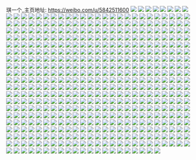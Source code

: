 琪一个_主页地址: https://weibo.com/u/5842511600 
![](https://wx4.sinaimg.cn/mw2000/006noAa4ly1h9js0pdpdwj31rl2cgb29.jpg) 
![](https://wx4.sinaimg.cn/mw2000/006noAa4ly1h9js0q6uinj31qp29z4qp.jpg) 
![](https://wx4.sinaimg.cn/mw2000/006noAa4ly1h9js0oqkbcj31qm2bfe81.jpg) 
![](https://wx4.sinaimg.cn/mw2000/006noAa4ly1h9hfddlzlnj31rj2djb2a.jpg) 
![](https://wx4.sinaimg.cn/mw2000/006noAa4ly1h9hfdc2e9nj32le2zc7wi.jpg) 
![](https://wx4.sinaimg.cn/mw2000/006noAa4ly1h9hfdflseuj320q2v3x6r.jpg) 
![](https://wx4.sinaimg.cn/mw2000/006noAa4ly1h9hfdazpg8j310c0srwq9.jpg) 
![](https://wx4.sinaimg.cn/mw2000/006noAa4ly1h9hfdhd2lvj323u2utx6q.jpg) 
![](https://wx4.sinaimg.cn/mw2000/006noAa4ly1h9hohytu3jj32bx2w2npd.jpg) 
![](https://wx4.sinaimg.cn/mw2000/006noAa4ly1h99ibanuccj30wi1jzqd6.jpg) 
![](https://wx4.sinaimg.cn/mw2000/006noAa4ly1h92di667l8j30wi1yctqk.jpg) 
![](https://wx4.sinaimg.cn/mw2000/006noAa4ly1h8wc964ny9j32c02nab2d.jpg) 
![](https://wx4.sinaimg.cn/mw2000/006noAa4ly1h8wc9abwr9j32bv2t11l2.jpg) 
![](https://wx4.sinaimg.cn/mw2000/006noAa4ly1h8wca2n234j30wh0n00u9.jpg) 
![](https://wx4.sinaimg.cn/mw2000/006noAa4ly1h8wc9kznclj31rw24ukjl.jpg) 
![](https://wx4.sinaimg.cn/mw2000/006noAa4ly1h8wc938cuaj32c03401l0.jpg) 
![](https://wx4.sinaimg.cn/mw2000/006noAa4ly1h8wc9b4gv2j30u01sxdrt.jpg) 
![](https://wx4.sinaimg.cn/mw2000/006noAa4ly1h8t9cy6sblj31rp2dsnpe.jpg) 
![](https://wx4.sinaimg.cn/mw2000/006noAa4ly1h8t9cwz2awj32c0340u0x.jpg) 
![](https://wx4.sinaimg.cn/mw2000/006noAa4ly1h8t9cvto1wj31qp2d8x6p.jpg) 
![](https://wx4.sinaimg.cn/mw2000/006noAa4ly1h8t9czuxehj31sc2dskjm.jpg) 
![](https://wx4.sinaimg.cn/mw2000/006noAa4ly1h8t9h7mnnuj31cc36cnpe.jpg) 
![](https://wx4.sinaimg.cn/mw2000/006noAa4ly1h8a8wadwj5j32nt1zvb2c.jpg) 
![](https://wx4.sinaimg.cn/mw2000/006noAa4ly1h8a8wcfrr4j32c02v5kjm.jpg) 
![](https://wx4.sinaimg.cn/mw2000/006noAa4ly1h88ac2zz15j31ei1eikex.jpg) 
![](https://wx4.sinaimg.cn/mw2000/006noAa4ly1h8bsif6ne4j31yy2ndqv6.jpg) 
![](https://wx4.sinaimg.cn/mw2000/006noAa4ly1h8bgde1jpyj32c02c0e82.jpg) 
![](https://wx4.sinaimg.cn/mw2000/006noAa4ly1h8e27fdpa6j32c03407wk.jpg) 
![](https://wx4.sinaimg.cn/mw2000/006noAa4ly1h8e27insfnj32c02c0u0x.jpg) 
![](https://wx4.sinaimg.cn/mw2000/006noAa4ly1h7y006ll1gj30wi1t07wh.jpg) 
![](https://wx4.sinaimg.cn/mw2000/006noAa4ly1h7xzu88l4wj30wi1iz0x7.jpg) 
![](https://wx4.sinaimg.cn/mw2000/006noAa4ly1h7xzu7ltg0j30wi1iz78d.jpg) 
![](https://wx4.sinaimg.cn/mw2000/006noAa4ly1h7bnh2zo8qj31y52nrwts.jpg) 
![](https://wx4.sinaimg.cn/mw2000/006noAa4ly1h7bx88g9icj317q1mcafr.jpg) 
![](https://wx4.sinaimg.cn/mw2000/006noAa4ly1h7bj583m2sj32c02c07wk.jpg) 
![](https://wx4.sinaimg.cn/mw2000/006noAa4ly1h6y7kokorfj30wi16nqau.jpg) 
![](https://wx4.sinaimg.cn/mw2000/006noAa4ly1h6y7kxg91wj32be2c0kjl.jpg) 
![](https://wx4.sinaimg.cn/mw2000/006noAa4ly1h6xx8z4gcyj32c0340tph.jpg) 
![](https://wx4.sinaimg.cn/mw2000/006noAa4ly1h6xx8uw4ytj30u018zjsq.jpg) 
![](https://wx4.sinaimg.cn/mw2000/006noAa4ly1h6xx8tsi89j318z0u04g1.jpg) 
![](https://wx4.sinaimg.cn/mw2000/006noAa4ly1h6xx92gl0oj30u018ztq5.jpg) 
![](https://wx4.sinaimg.cn/mw2000/006noAa4ly1h6xx9d7yc4j30u018zwu5.jpg) 
![](https://wx4.sinaimg.cn/mw2000/006noAa4ly1h6psbbm4vsj32c0340npe.jpg) 
![](https://wx4.sinaimg.cn/mw2000/006noAa4ly1h6psd88055j32801o0u0x.jpg) 
![](https://wx4.sinaimg.cn/mw2000/006noAa4ly1h6psdf9vznj32801o04qq.jpg) 
![](https://wx4.sinaimg.cn/mw2000/006noAa4ly1h6d53ceferj30tu13u0up.jpg) 
![](https://wx4.sinaimg.cn/mw2000/006noAa4ly1h6d53d08v3j30tu0tuq4x.jpg) 
![](https://wx4.sinaimg.cn/mw2000/006noAa4ly1h6d53dom72j30tu0tun3b.jpg) 
![](https://wx4.sinaimg.cn/mw2000/006noAa4ly1h6d5h6bqocj30tu13u0wy.jpg) 
![](https://wx4.sinaimg.cn/mw2000/006noAa4ly1h6d53f38pcj30tu0tudhf.jpg) 
![](https://wx4.sinaimg.cn/mw2000/006noAa4ly1h6d5hzpw9nj30tu0tugor.jpg) 
![](https://wx4.sinaimg.cn/mw2000/006noAa4ly1h6d55pwq0hj30u01ky42j.jpg) 
![](https://wx4.sinaimg.cn/mw2000/006noAa4ly1h6d56gddzrj30tu0tuagf.jpg) 
![](https://wx4.sinaimg.cn/mw2000/006noAa4ly1h6d53htw0mj30tu0tumzg.jpg) 
![](https://wx4.sinaimg.cn/mw2000/006noAa4ly1h6d70wq116j30u01er75x.jpg) 
![](https://wx4.sinaimg.cn/mw2000/006noAa4ly1h5vzpfml1fj30u014014f.jpg) 
![](https://wx4.sinaimg.cn/mw2000/006noAa4ly1h5oqjsepaaj30u0140wnx.jpg) 
![](https://wx4.sinaimg.cn/mw2000/006noAa4ly1h5oqjqnkvqj30u0140gst.jpg) 
![](https://wx4.sinaimg.cn/mw2000/006noAa4ly1h5oqjqy9egj30u014hn5a.jpg) 
![](https://wx4.sinaimg.cn/mw2000/006noAa4ly1h5oqjr9ltmj30u0140dqt.jpg) 
![](https://wx4.sinaimg.cn/mw2000/006noAa4ly1h5oqjqg2fmj30u0140tgk.jpg) 
![](https://wx4.sinaimg.cn/mw2000/006noAa4ly1h5oqkch1dnj30u00u0wn0.jpg) 
![](https://wx4.sinaimg.cn/mw2000/006noAa4ly1h5l7kquzk7j30u019djul.jpg) 
![](https://wx4.sinaimg.cn/mw2000/006noAa4ly1h5l7kqbdngj30u01o4wjf.jpg) 
![](https://wx4.sinaimg.cn/mw2000/006noAa4ly1h5l7ksduy2j30xq0u047x.jpg) 
![](https://wx4.sinaimg.cn/mw2000/006noAa4ly1h4v5gzk4dsj31yt3xmqv7.jpg) 
![](https://wx4.sinaimg.cn/mw2000/006noAa4ly1h4s821xlmij30u00u0grd.jpg) 
![](https://wx4.sinaimg.cn/mw2000/006noAa4ly1h4s823bbdqj30u00u0gs7.jpg) 
![](https://wx4.sinaimg.cn/mw2000/006noAa4ly1h4s8716tshj30u0140n4j.jpg) 
![](https://wx4.sinaimg.cn/mw2000/006noAa4ly1h4s88f71xhj30u02hu467.jpg) 
![](https://wx4.sinaimg.cn/mw2000/006noAa4ly1h4s2kfza1aj30u0140qaw.jpg) 
![](https://wx4.sinaimg.cn/mw2000/006noAa4ly1h4s2rhnkvyj30u00u043y.jpg) 
![](https://wx4.sinaimg.cn/mw2000/006noAa4ly1h4jaoswqcqj32c02c0hdu.jpg) 
![](https://wx4.sinaimg.cn/mw2000/006noAa4ly1h4ixruyclnj31o02801ky.jpg) 
![](https://wx4.sinaimg.cn/mw2000/006noAa4ly1h4ixryju6sj31tm2fi1kz.jpg) 
![](https://wx4.sinaimg.cn/mw2000/006noAa4ly1h4iy6ldl67j30k00zk479.jpg) 
![](https://wx4.sinaimg.cn/mw2000/006noAa4ly1h428pgffukj31sy0u0dse.jpg) 
![](https://wx4.sinaimg.cn/mw2000/006noAa4ly1h428pi53vbj30u01syn2e.jpg) 
![](https://wx4.sinaimg.cn/mw2000/006noAa4ly1h3qdwkndoyj30u01sy490.jpg) 
![](https://wx4.sinaimg.cn/mw2000/006noAa4ly1h3knowz9lrj31nm1o0hdt.jpg) 
![](https://wx4.sinaimg.cn/mw2000/006noAa4ly1h3knozpv86j31o024xx6p.jpg) 
![](https://wx4.sinaimg.cn/mw2000/006noAa4ly1h3g4x3mci8j31sc2cmnpd.jpg) 
![](https://wx4.sinaimg.cn/mw2000/006noAa4ly1h3g4x6a17hj31l3202b29.jpg) 
![](https://wx4.sinaimg.cn/mw2000/006noAa4ly1h3g4x0907gj31o0280npd.jpg) 
![](https://wx4.sinaimg.cn/mw2000/006noAa4ly1h3g4x1g5hdj31sc2dsqv5.jpg) 
![](https://wx4.sinaimg.cn/mw2000/006noAa4ly1h32aj6qdusj31sc2ds4qq.jpg) 
![](https://wx4.sinaimg.cn/mw2000/006noAa4ly1h32ajcscwsj31400u0gom.jpg) 
![](https://wx4.sinaimg.cn/mw2000/006noAa4ly1h32ajhcu1lj31v645a7wj.jpg) 
![](https://wx4.sinaimg.cn/mw2000/006noAa4ly1h32ajfv8dej31rn2dskjm.jpg) 
![](https://wx4.sinaimg.cn/mw2000/006noAa4ly1h32akl89jcj30wi1munfz.jpg) 
![](https://wx4.sinaimg.cn/mw2000/006noAa4ly1h2v0tn66p0j30tu0tuaid.jpg) 
![](https://wx4.sinaimg.cn/mw2000/006noAa4ly1h2v18rtb2hj30tu0tuahz.jpg) 
![](https://wx4.sinaimg.cn/mw2000/006noAa4ly1h2v18s1yh5j30u00u0teo.jpg) 
![](https://wx4.sinaimg.cn/mw2000/006noAa4ly1h2v18sgoupj30u60u0jxt.jpg) 
![](https://wx4.sinaimg.cn/mw2000/006noAa4ly1h2v18ssjwwj30tu0tujyb.jpg) 
![](https://wx4.sinaimg.cn/mw2000/006noAa4ly1h2v18t20wlj30u01ipn74.jpg) 
![](https://wx4.sinaimg.cn/mw2000/006noAa4ly1h2v18rk0vvj30u00u047b.jpg) 
![](https://wx4.sinaimg.cn/mw2000/006noAa4ly1h2v18tu2kmj30tu0tuthh.jpg) 
![](https://wx4.sinaimg.cn/mw2000/006noAa4ly1h2rh58hx7wj329n3dzb2b.jpg) 
![](https://wx4.sinaimg.cn/mw2000/006noAa4ly1h2imm0bbeuj30u0137n5o.jpg) 
![](https://wx4.sinaimg.cn/mw2000/006noAa4ly1h2g6u4etcdj30u010s45t.jpg) 
![](https://wx4.sinaimg.cn/mw2000/006noAa4ly1h2g6v1nnqrj31av0u0aj6.jpg) 
![](https://wx4.sinaimg.cn/mw2000/006noAa4ly1h2g6u5ag0zj30u00u07c7.jpg) 
![](https://wx4.sinaimg.cn/mw2000/006noAa4ly1h1zrf29eg4j30u0140wmm.jpg) 
![](https://wx4.sinaimg.cn/mw2000/006noAa4ly1h1zrf3wj02j30u0141n4z.jpg) 
![](https://wx4.sinaimg.cn/mw2000/006noAa4ly1h1zrf31rdbj30u01400zt.jpg) 
![](https://wx4.sinaimg.cn/mw2000/006noAa4ly1h1zrf4sgqzj30u0140gth.jpg) 
![](https://wx4.sinaimg.cn/mw2000/006noAa4ly1h1zrf5n03lj30u014046c.jpg) 
![](https://wx4.sinaimg.cn/mw2000/006noAa4ly1h1zrf6iwsej30u0147jz8.jpg) 
![](https://wx4.sinaimg.cn/mw2000/006noAa4ly1h1zriv1yd3j316h0u0dxf.jpg) 
![](https://wx4.sinaimg.cn/mw2000/006noAa4ly1h1zrh1d0b5j30u011ktfm.jpg) 
![](https://wx4.sinaimg.cn/mw2000/006noAa4ly1h1f3wvbkqjj30u01o0145.jpg) 
![](https://wx4.sinaimg.cn/mw2000/006noAa4ly1h1f3wwccw9j30tz1sxn3l.jpg) 
![](https://wx4.sinaimg.cn/mw2000/006noAa4ly1h1f3wxaaimj30wi0qyjx1.jpg) 
![](https://wx4.sinaimg.cn/mw2000/006noAa4ly1h1f3wtrpzzj30u018nain.jpg) 
![](https://wx4.sinaimg.cn/mw2000/006noAa4ly1h1bkupqgonj30u030mkaa.jpg) 
![](https://wx4.sinaimg.cn/mw2000/006noAa4ly1h18z377kyij30tw0twdm7.jpg) 
![](https://wx4.sinaimg.cn/mw2000/006noAa4ly1h18yb8h8mpj30tu0tute9.jpg) 
![](https://wx4.sinaimg.cn/mw2000/006noAa4ly1h18yb9yol4j30u00u0q98.jpg) 
![](https://wx4.sinaimg.cn/mw2000/006noAa4ly1h18yg5ubqcj30u01mowrh.jpg) 
![](https://wx4.sinaimg.cn/mw2000/006noAa4ly1h18z2628gjj30u01y015s.jpg) 
![](https://wx4.sinaimg.cn/mw2000/006noAa4ly1h18yg8rw3sj30u00u0n34.jpg) 
![](https://wx4.sinaimg.cn/mw2000/006noAa4ly1h18yb6mcc9j30u015etg8.jpg) 
![](https://wx4.sinaimg.cn/mw2000/006noAa4ly1h18z26wwssj30tu0tu0xu.jpg) 
![](https://wx4.sinaimg.cn/mw2000/006noAa4ly1h18z1kg56mj30tu0tu0zt.jpg) 
![](https://wx4.sinaimg.cn/mw2000/006noAa4ly1h0qtpcgd4uj30u0140qbs.jpg) 
![](https://wx4.sinaimg.cn/mw2000/006noAa4ly1h0qtpg5pg8j30u0140qc1.jpg) 
![](https://wx4.sinaimg.cn/mw2000/006noAa4ly1h0gi3ihfsaj30u01sxk1n.jpg) 
![](https://wx4.sinaimg.cn/mw2000/006noAa4ly1h0ggy9eyg6j30u01o0n68.jpg) 
![](https://wx4.sinaimg.cn/mw2000/006noAa4ly1h0ggyb63slj30ty0uoguy.jpg) 
![](https://wx4.sinaimg.cn/mw2000/006noAa4ly1h0ggy83nipj30ty0z0jx2.jpg) 
![](https://wx4.sinaimg.cn/mw2000/006noAa4ly1h0ghxjd9j7j30u01syags.jpg) 
![](https://wx4.sinaimg.cn/mw2000/006noAa4ly1h0ggyc8hu7j30mi0u0jvu.jpg) 
![](https://wx4.sinaimg.cn/mw2000/006noAa4ly1h0ghaoxv1bj30u00u0jx9.jpg) 
![](https://wx4.sinaimg.cn/mw2000/006noAa4ly1h0ggydbmctj30tu0tuwkx.jpg) 
![](https://wx4.sinaimg.cn/mw2000/006noAa4ly1h0ggzm7io7j30tu0tu0z5.jpg) 
![](https://wx4.sinaimg.cn/mw2000/006noAa4ly1h0ggzn7l5yj30tu0tutf4.jpg) 
![](https://wx4.sinaimg.cn/mw2000/006noAa4ly1h0daw9mem5j30wi0rraf3.jpg) 
![](https://wx4.sinaimg.cn/mw2000/006noAa4ly1h053saqzgdj30u0140wng.jpg) 
![](https://wx4.sinaimg.cn/mw2000/006noAa4ly1h053scr7q5j31860u0jyk.jpg) 
![](https://wx4.sinaimg.cn/mw2000/006noAa4ly1h054inc5r9j30wi0r675z.jpg) 
![](https://wx4.sinaimg.cn/mw2000/006noAa4ly1h0547k5dwjj31400u0qfe.jpg) 
![](https://wx4.sinaimg.cn/mw2000/006noAa4ly1gzej7cqctkj30u01404b3.jpg) 
![](https://wx4.sinaimg.cn/mw2000/006noAa4ly1gzdc0tn0bnj30u0140dlr.jpg) 
![](https://wx4.sinaimg.cn/mw2000/006noAa4ly1gzdc0tdi8ij31400u0gtm.jpg) 
![](https://wx4.sinaimg.cn/mw2000/006noAa4ly1gzdc0u4nasj30u0140ahi.jpg) 
![](https://wx4.sinaimg.cn/mw2000/006noAa4ly1gzdc0uo3cpj30u0140wmn.jpg) 
![](https://wx4.sinaimg.cn/mw2000/006noAa4ly1gyx9507lxij30u01567c5.jpg) 
![](https://wx4.sinaimg.cn/mw2000/006noAa4ly1gyx950w8aej31400u0ahc.jpg) 
![](https://wx4.sinaimg.cn/mw2000/006noAa4ly1gy3agh7pobj31400u0gus.jpg) 
![](https://wx4.sinaimg.cn/mw2000/006noAa4ly1gy3aggj1pzj30u00u0gt0.jpg) 
![](https://wx4.sinaimg.cn/mw2000/006noAa4ly1gy3agi30tpj31400u0jvg.jpg) 
![](https://wx4.sinaimg.cn/mw2000/006noAa4ly1gy3af6edvaj30u01haqev.jpg) 
![](https://wx4.sinaimg.cn/mw2000/006noAa4ly1gy3agiq0cvj30u00u0tjk.jpg) 
![](https://wx4.sinaimg.cn/mw2000/006noAa4ly1gy3aghrhqlj30u00u07bn.jpg) 
![](https://wx4.sinaimg.cn/mw2000/006noAa4ly1gy3aggz4dqj30u0140n4g.jpg) 
![](https://wx4.sinaimg.cn/mw2000/006noAa4ly1gxxfid5rkrj31400u045w.jpg) 
![](https://wx4.sinaimg.cn/mw2000/006noAa4ly1gxxfifol90j30u00u0doc.jpg) 
![](https://wx4.sinaimg.cn/mw2000/006noAa4ly1gxxfigkj1zj30u00u043m.jpg) 
![](https://wx4.sinaimg.cn/mw2000/006noAa4ly1gxxfieb790j30u0190aga.jpg) 
![](https://wx4.sinaimg.cn/mw2000/006noAa4ly1gxusgzjiyqj30u00xzwlb.jpg) 
![](https://wx4.sinaimg.cn/mw2000/006noAa4ly1gxh09mnnnmj30u30u0n4s.jpg) 
![](https://wx4.sinaimg.cn/mw2000/006noAa4ly1gxdobztfgsj30u01syn48.jpg) 
![](https://wx4.sinaimg.cn/mw2000/006noAa4ly1gxdobrjs01j30u01cjdjf.jpg) 
![](https://wx4.sinaimg.cn/mw2000/006noAa4ly1gxbfl5hubjj31400u0tf8.jpg) 
![](https://wx4.sinaimg.cn/mw2000/006noAa4ly1gxbel094czj30u0140q8a.jpg) 
![](https://wx4.sinaimg.cn/mw2000/006noAa4ly1gx7f501guhj333y2624qq.jpg) 
![](https://wx4.sinaimg.cn/mw2000/006noAa4ly1gx7f4wtk8lj31hc1hctif.jpg) 
![](https://wx4.sinaimg.cn/mw2000/006noAa4ly1gx7f4w3tzmj30wi1yckjl.jpg) 
![](https://wx4.sinaimg.cn/mw2000/006noAa4ly1gww9o3n5ifj30u00u0aim.jpg) 
![](https://wx4.sinaimg.cn/mw2000/006noAa4ly1gwj38lmet2j32c02c04qq.jpg) 
![](https://wx4.sinaimg.cn/mw2000/006noAa4ly1gwj38o33paj32c02c0e81.jpg) 
![](https://wx4.sinaimg.cn/mw2000/006noAa4ly1gwj43c9gytj32c02c0b2a.jpg) 
![](https://wx4.sinaimg.cn/mw2000/006noAa4ly1gwj43i2f3bj32c02c0b2b.jpg) 
![](https://wx4.sinaimg.cn/mw2000/006noAa4ly1gwj38hxz61j31yc0wiwxt.jpg) 
![](https://wx4.sinaimg.cn/mw2000/006noAa4ly1gwj43633i4j32c03404qr.jpg) 
![](https://wx4.sinaimg.cn/mw2000/006noAa4ly1gwj4aqwp63j32c02c01ky.jpg) 
![](https://wx4.sinaimg.cn/mw2000/006noAa4ly1gwj4og84czj32c02c01ky.jpg) 
![](https://wx4.sinaimg.cn/mw2000/006noAa4ly1gwj4o5j7syj320m2s5npd.jpg) 
![](https://wx4.sinaimg.cn/mw2000/006noAa4ly1gw2be227jfj30rs0rs76m.jpg) 
![](https://wx4.sinaimg.cn/mw2000/006noAa4ly1gw2b3w6g27j31i6208qtl.jpg) 
![](https://wx4.sinaimg.cn/mw2000/006noAa4ly1gw2b5e5znoj31o02807wh.jpg) 
![](https://wx4.sinaimg.cn/mw2000/006noAa4ly1gvqk342rgsj62c02c07wi02.jpg) 
![](https://wx4.sinaimg.cn/mw2000/006noAa4ly1gvqk38o0s5j629t29t7wi02.jpg) 
![](https://wx4.sinaimg.cn/mw2000/006noAa4ly1gvqk36qsiqj61yb1ybx6p02.jpg) 
![](https://wx4.sinaimg.cn/mw2000/006noAa4ly1gvqk31y01cj62c02c0e8202.jpg) 
![](https://wx4.sinaimg.cn/mw2000/006noAa4ly1gvqk3yix7aj62c02c0kjm02.jpg) 
![](https://wx4.sinaimg.cn/mw2000/006noAa4ly1gvqk2zt5v3j62c02c04qq02.jpg) 
![](https://wx4.sinaimg.cn/mw2000/006noAa4ly1gvn6toj7p3j62c02c04qr02.jpg) 
![](https://wx4.sinaimg.cn/mw2000/006noAa4ly1gvn6tqf0ugj628p28p4qq02.jpg) 
![](https://wx4.sinaimg.cn/mw2000/006noAa4ly1gvn6tm588bj62c02c07wi02.jpg) 
![](https://wx4.sinaimg.cn/mw2000/006noAa4ly1gvn6trxgkoj62c02c0qv502.jpg) 
![](https://wx4.sinaimg.cn/mw2000/006noAa4ly1gvn6v77xt3j62412414qq02.jpg) 
![](https://wx4.sinaimg.cn/mw2000/006noAa4ly1gvn6ttxt5dj62c02c0b2b02.jpg) 
![](https://wx4.sinaimg.cn/mw2000/006noAa4ly1gvkz1srwugj61ke27zb2902.jpg) 
![](https://wx4.sinaimg.cn/mw2000/006noAa4ly1gvkyvkuqlyj61kv27y7wh02.jpg) 
![](https://wx4.sinaimg.cn/mw2000/006noAa4ly1gvdqw36nchj62c02c0kjl02.jpg) 
![](https://wx4.sinaimg.cn/mw2000/006noAa4ly1gvdr1ad79oj62c02c04qq02.jpg) 
![](https://wx4.sinaimg.cn/mw2000/006noAa4ly1gvdr141m1ij62c02c0qv702.jpg) 
![](https://wx4.sinaimg.cn/mw2000/006noAa4ly1gvdr17f55hj62c0340e8202.jpg) 
![](https://wx4.sinaimg.cn/mw2000/006noAa4ly1gvdr19076dj62801o0kjm02.jpg) 
![](https://wx4.sinaimg.cn/mw2000/006noAa4ly1gvdqukptfqj62c02c01kx02.jpg) 
![](https://wx4.sinaimg.cn/mw2000/006noAa4ly1gvbn8bzj1lj62702yqhdv02.jpg) 
![](https://wx4.sinaimg.cn/mw2000/006noAa4ly1gvbn8mvow2j628630a4qq02.jpg) 
![](https://wx4.sinaimg.cn/mw2000/006noAa4ly1gv1ez90ywkj30tu0tuagm.jpg) 
![](https://wx4.sinaimg.cn/mw2000/006noAa4ly1gv2aehfenij60u018h79w02.jpg) 
![](https://wx4.sinaimg.cn/mw2000/006noAa4ly1gv1f81g7rij60tu0tutff02.jpg) 
![](https://wx4.sinaimg.cn/mw2000/006noAa4ly1gv1f29rdwcj30tu0tudma.jpg) 
![](https://wx4.sinaimg.cn/mw2000/006noAa4ly1gv1f34mhu8j30tu0tu10u.jpg) 
![](https://wx4.sinaimg.cn/mw2000/006noAa4ly1gv1f3qdwimj613u0tuakg02.jpg) 
![](https://wx4.sinaimg.cn/mw2000/006noAa4ly1gv1f50rhquj60tu0tugqz02.jpg) 
![](https://wx4.sinaimg.cn/mw2000/006noAa4ly1gv1f611ae5j30tu0tun7h.jpg) 
![](https://wx4.sinaimg.cn/mw2000/006noAa4ly1gv1f64qehuj30u00u07c7.jpg) 
![](https://wx4.sinaimg.cn/mw2000/006noAa4ly1guzm6iwc7lj60u03w24qp02.jpg) 
![](https://wx4.sinaimg.cn/mw2000/006noAa4ly1guxvn3ktagj60u00u0dl002.jpg) 
![](https://wx4.sinaimg.cn/mw2000/006noAa4ly1guxvn4wj6yj60u00u0wlm02.jpg) 
![](https://wx4.sinaimg.cn/mw2000/006noAa4ly1guxvn6w8t1j60u00u6qat02.jpg) 
![](https://wx4.sinaimg.cn/mw2000/006noAa4ly1guxvn2ktu4j60u00u0afs02.jpg) 
![](https://wx4.sinaimg.cn/mw2000/006noAa4ly1guxvn7tk27j60u00zjaes02.jpg) 
![](https://wx4.sinaimg.cn/mw2000/006noAa4ly1guxvn5vfr5j60u00u0gu102.jpg) 
![](https://wx4.sinaimg.cn/mw2000/006noAa4ly1guqrowiincj60u00yvq9i02.jpg) 
![](https://wx4.sinaimg.cn/mw2000/006noAa4ly1guqrxcsxpsj60u00u079t02.jpg) 
![](https://wx4.sinaimg.cn/mw2000/006noAa4ly1guqs43b0e2j60u00u0wlr02.jpg) 
![](https://wx4.sinaimg.cn/mw2000/006noAa4ly1guip679mhpj61400u0amw02.jpg) 
![](https://wx4.sinaimg.cn/mw2000/006noAa4ly1guip683ccvj60u00u0dne02.jpg) 
![](https://wx4.sinaimg.cn/mw2000/006noAa4ly1guip68xfjsj60u00u0q9502.jpg) 
![](https://wx4.sinaimg.cn/mw2000/006noAa4ly1guip68bwksj60u00u07bo02.jpg) 
![](https://wx4.sinaimg.cn/mw2000/006noAa4ly1guip68o1idj60u00u0jv902.jpg) 
![](https://wx4.sinaimg.cn/mw2000/006noAa4ly1guip698v3ej60u00u0adx02.jpg) 
![](https://wx4.sinaimg.cn/mw2000/006noAa4ly1gubede9wnej61kc2s5kjl02.jpg) 
![](https://wx4.sinaimg.cn/mw2000/006noAa4ly1gubedi2d45j62c02c0x6q02.jpg) 
![](https://wx4.sinaimg.cn/mw2000/006noAa4ly1gubedjo7qrj61o01o0kjl02.jpg) 
![](https://wx4.sinaimg.cn/mw2000/006noAa4ly1gubedmsjikj62c02c01kz02.jpg) 
![](https://wx4.sinaimg.cn/mw2000/006noAa4ly1gubedsj88pj60wi19p7bp02.jpg) 
![](https://wx4.sinaimg.cn/mw2000/006noAa4ly1gubedrho42j62c0340npd02.jpg) 
![](https://wx4.sinaimg.cn/mw2000/006noAa4ly1gu9d82fn3pj60u00u0dkz02.jpg) 
![](https://wx4.sinaimg.cn/mw2000/006noAa4ly1gu9d81r18hj60u00ygdl702.jpg) 
![](https://wx4.sinaimg.cn/mw2000/006noAa4ly1gu9d833psij60u00u043s02.jpg) 
![](https://wx4.sinaimg.cn/mw2000/006noAa4ly1gtxqkjt29ej60u00u046p02.jpg) 
![](https://wx4.sinaimg.cn/mw2000/006noAa4ly1gtxqkj9d3mj60u00u07a602.jpg) 
![](https://wx4.sinaimg.cn/mw2000/006noAa4ly1gtxqkmfma8j60u00u0jwl02.jpg) 
![](https://wx4.sinaimg.cn/mw2000/006noAa4ly1gtk1psy7gvj60u01syqe102.jpg) 
![](https://wx4.sinaimg.cn/mw2000/006noAa4ly1gtk21mualcj60u01sxalf02.jpg) 
![](https://wx4.sinaimg.cn/mw2000/006noAa4ly1gtk2453uv2j60u01sxwpe02.jpg) 
![](https://wx4.sinaimg.cn/mw2000/006noAa4ly1gtk1zvm4s8j60u01sxtju02.jpg) 
![](https://wx4.sinaimg.cn/mw2000/006noAa4ly1gtk1qj5ov8j30u01sydib.jpg) 
![](https://wx4.sinaimg.cn/mw2000/006noAa4ly1gtk1xl7zukj60u01sxwiu02.jpg) 
![](https://wx4.sinaimg.cn/mw2000/006noAa4ly1gtfc6xtzopj62801o0hdu02.jpg) 
![](https://wx4.sinaimg.cn/mw2000/006noAa4ly1gtfc6w3q6qj61o0280b2a02.jpg) 
![](https://wx4.sinaimg.cn/mw2000/006noAa4ly1gtfc6z84p5j62801o0npe02.jpg) 
![](https://wx4.sinaimg.cn/mw2000/006noAa4ly1gtfc70ml8yj61o02807wi02.jpg) 
![](https://wx4.sinaimg.cn/mw2000/006noAa4ly1gtfc72akcuj62801o0npe02.jpg) 
![](https://wx4.sinaimg.cn/mw2000/006noAa4ly1gtfc73ow76j62801o0npe02.jpg) 
![](https://wx4.sinaimg.cn/mw2000/006noAa4ly1gt988ag193j30sk0nsdkg.jpg) 
![](https://wx4.sinaimg.cn/mw2000/006noAa4ly1gszdc9t5mcj32c02c04qp.jpg) 
![](https://wx4.sinaimg.cn/mw2000/006noAa4ly1gsy47kpbodj30u01hcjyj.jpg) 
![](https://wx4.sinaimg.cn/mw2000/006noAa4ly1gsy6pi7wy1j30u00u0wl8.jpg) 
![](https://wx4.sinaimg.cn/mw2000/006noAa4ly1gsy47mgz8sj60u00u0wq302.jpg) 
![](https://wx4.sinaimg.cn/mw2000/006noAa4ly1gsy47lbv5nj30u01hcagt.jpg) 
![](https://wx4.sinaimg.cn/mw2000/006noAa4ly1gs7jykc7plj31xi1xi1kx.jpg) 
![](https://wx4.sinaimg.cn/mw2000/006noAa4ly1gs7jyn47yxj32c0340npe.jpg) 
![](https://wx4.sinaimg.cn/mw2000/006noAa4ly1gs7jz91q5gj32c02c01br.jpg) 
![](https://wx4.sinaimg.cn/mw2000/006noAa4ly1gs7jyvskewj322q22q4qq.jpg) 
![](https://wx4.sinaimg.cn/mw2000/006noAa4ly1gs7k0zetkoj32c02c0hdt.jpg) 
![](https://wx4.sinaimg.cn/mw2000/006noAa4ly1gs7jz6br1yj32c02c0npd.jpg) 
![](https://wx4.sinaimg.cn/mw2000/006noAa4ly1gs7jypb7eij32c0340kjm.jpg) 
![](https://wx4.sinaimg.cn/mw2000/006noAa4ly1gs7jylqw1tj30tu0tuwol.jpg) 
![](https://wx4.sinaimg.cn/mw2000/006noAa4ly1gs7jyrdh58j32c02c04qq.jpg) 
![](https://wx4.sinaimg.cn/mw2000/006noAa4ly1gs0174ka71j32801o0kjl.jpg) 
![](https://wx4.sinaimg.cn/mw2000/006noAa4ly1grxnxi9e5lj60u00u0dod02.jpg) 
![](https://wx4.sinaimg.cn/mw2000/006noAa4ly1grxnxihfukj30u00u0ah7.jpg) 
![](https://wx4.sinaimg.cn/mw2000/006noAa4ly1grxnximdhhj30u00u0dm5.jpg) 
![](https://wx4.sinaimg.cn/mw2000/006noAa4ly1grxnxu3jcdj30u00u048w.jpg) 
![](https://wx4.sinaimg.cn/mw2000/006noAa4ly1grxo66u814j30u014546y.jpg) 
![](https://wx4.sinaimg.cn/mw2000/006noAa4ly1grxnxisvnqj30u0140dor.jpg) 
![](https://wx4.sinaimg.cn/mw2000/006noAa4ly1grq8arors4j30u00u0wn9.jpg) 
![](https://wx4.sinaimg.cn/mw2000/006noAa4ly1grkj5zknu0j30u0140gt5.jpg) 
![](https://wx4.sinaimg.cn/mw2000/006noAa4ly1grkj5z2s66j30wy0u0jzw.jpg) 
![](https://wx4.sinaimg.cn/mw2000/006noAa4ly1grkj602lb8j30u011cwop.jpg) 
![](https://wx4.sinaimg.cn/mw2000/006noAa4ly1gri7wk3zcoj31o0272npd.jpg) 
![](https://wx4.sinaimg.cn/mw2000/006noAa4ly1gri7wi523yj32801o0kjm.jpg) 
![](https://wx4.sinaimg.cn/mw2000/006noAa4ly1gri7wegmv2j31nm1vob29.jpg) 
![](https://wx4.sinaimg.cn/mw2000/006noAa4ly1gri7wt6itdj32c02c0x6p.jpg) 
![](https://wx4.sinaimg.cn/mw2000/006noAa4ly1gri7wqyqevj31o028jx6p.jpg) 
![](https://wx4.sinaimg.cn/mw2000/006noAa4ly1gri7wvn5kzj32c02c0kjl.jpg) 
![](https://wx4.sinaimg.cn/mw2000/006noAa4ly1gri7wm0wzej32c02c0tyu.jpg) 
![](https://wx4.sinaimg.cn/mw2000/006noAa4ly1gri7wb5wr5j32c02c0hdt.jpg) 
![](https://wx4.sinaimg.cn/mw2000/006noAa4ly1gri7wfjwusj30kw0vcgv9.jpg) 
![](https://wx4.sinaimg.cn/mw2000/006noAa4ly1grfq2frokfj32c03407wi.jpg) 
![](https://wx4.sinaimg.cn/mw2000/006noAa4ly1grfq2qm04zj32c02c01ky.jpg) 
![](https://wx4.sinaimg.cn/mw2000/006noAa4ly1grfq2j8haxj32801o0kjl.jpg) 
![](https://wx4.sinaimg.cn/mw2000/006noAa4ly1grfq3773l9j32sx1x2e82.jpg) 
![](https://wx4.sinaimg.cn/mw2000/006noAa4ly1grfq3wa10oj31o02807wh.jpg) 
![](https://wx4.sinaimg.cn/mw2000/006noAa4ly1grfq3nt77sj32c02c0e82.jpg) 
![](https://wx4.sinaimg.cn/mw2000/006noAa4ly1grfspkh2orj32c0245e81.jpg) 
![](https://wx4.sinaimg.cn/mw2000/006noAa4ly1grfq44kmy8j32c03407wh.jpg) 
![](https://wx4.sinaimg.cn/mw2000/006noAa4ly1grfsrpptzlj33402c07wh.jpg) 
![](https://wx4.sinaimg.cn/mw2000/006noAa4ly1grdj2r6agqj30u00u0k3m.jpg) 
![](https://wx4.sinaimg.cn/mw2000/006noAa4ly1grdj2p63uxj31o0280e81.jpg) 
![](https://wx4.sinaimg.cn/mw2000/006noAa4ly1grdj2t7m5wj32c0340b2b.jpg) 
![](https://wx4.sinaimg.cn/mw2000/006noAa4ly1grdj2qbkroj31o0280e81.jpg) 
![](https://wx4.sinaimg.cn/mw2000/006noAa4ly1grdj2x4y8vj33402c0hdu.jpg) 
![](https://wx4.sinaimg.cn/mw2000/006noAa4ly1grdj2zmbmgj31o02804qp.jpg) 
![](https://wx4.sinaimg.cn/mw2000/006noAa4ly1grcderfo7uj32c02c07wh.jpg) 
![](https://wx4.sinaimg.cn/mw2000/006noAa4ly1grcdekjwbpj32c03407wi.jpg) 
![](https://wx4.sinaimg.cn/mw2000/006noAa4ly1grct6niyd2j32c02c0kjl.jpg) 
![](https://wx4.sinaimg.cn/mw2000/006noAa4ly1grct22sda5j332h2av1l0.jpg) 
![](https://wx4.sinaimg.cn/mw2000/006noAa4ly1grct8pq8qvj31o02801kx.jpg) 
![](https://wx4.sinaimg.cn/mw2000/006noAa4ly1grct24xbs8j32c02c01ky.jpg) 
![](https://wx4.sinaimg.cn/mw2000/006noAa4ly1grct667c8fj32c02c01ky.jpg) 
![](https://wx4.sinaimg.cn/mw2000/006noAa4ly1grct20bkr4j31zs1zs1kx.jpg) 
![](https://wx4.sinaimg.cn/mw2000/006noAa4ly1grcwwp0xkrj32c027m1kx.jpg) 
![](https://wx4.sinaimg.cn/mw2000/006noAa4ly1gr2zr5fnnvj30kw1920xa.jpg) 
![](https://wx4.sinaimg.cn/mw2000/006noAa4ly1gqzi29p8noj30j60j6wga.jpg) 
![](https://wx4.sinaimg.cn/mw2000/006noAa4ly1gqcesqhbimj32c02c0hdt.jpg) 
![](https://wx4.sinaimg.cn/mw2000/006noAa4ly1gqcessyeodj31kc2s5b2a.jpg) 
![](https://wx4.sinaimg.cn/mw2000/006noAa4ly1gqcesvd5xaj327w2ifqv6.jpg) 
![](https://wx4.sinaimg.cn/mw2000/006noAa4ly1gpo095hxc2j30wi1yc0xe.jpg) 
![](https://wx4.sinaimg.cn/mw2000/006noAa4ly1gpkrwynd6oj32c02c0kjl.jpg) 
![](https://wx4.sinaimg.cn/mw2000/006noAa4ly1gpkrwwsqvkj32c02c01ie.jpg) 
![](https://wx4.sinaimg.cn/mw2000/006noAa4ly1gpkrx0j96nj30wh16qqjz.jpg) 
![](https://wx4.sinaimg.cn/mw2000/006noAa4ly1gpkrx5a4epj32c0340hdu.jpg) 
![](https://wx4.sinaimg.cn/mw2000/006noAa4ly1gpks0mxx8zj316o1kw1kx.jpg) 
![](https://wx4.sinaimg.cn/mw2000/006noAa4ly1gpks8spxn0j326f26f4qr.jpg) 
![](https://wx4.sinaimg.cn/mw2000/006noAa4ly1gpk6c078l0j323l2ssb29.jpg) 
![](https://wx4.sinaimg.cn/mw2000/006noAa4ly1gpk6c3a7ppj32c02c07wl.jpg) 
![](https://wx4.sinaimg.cn/mw2000/006noAa4ly1gpk6c15gg3j316c1i9dya.jpg) 
![](https://wx4.sinaimg.cn/mw2000/006noAa4ly1gpc60h13puj31o0280x6p.jpg) 
![](https://wx4.sinaimg.cn/mw2000/006noAa4ly1gpc5m1d3vxj32c02c01ky.jpg) 
![](https://wx4.sinaimg.cn/mw2000/006noAa4ly1gpc5lahq5oj316o1kwkit.jpg) 
![](https://wx4.sinaimg.cn/mw2000/006noAa4ly1gpc5liau3ej324v24vqv5.jpg) 
![](https://wx4.sinaimg.cn/mw2000/006noAa4ly1gpcecgbzwtj316o1kwb29.jpg) 
![](https://wx4.sinaimg.cn/mw2000/006noAa4ly1gpc5lgn8ozj32c02c0x6p.jpg) 
![](https://wx4.sinaimg.cn/mw2000/006noAa4ly1gpc5sei85dj30u0141qjj.jpg) 
![](https://wx4.sinaimg.cn/mw2000/006noAa4ly1gpc5sg7a4qj30wi1ych7x.jpg) 
![](https://wx4.sinaimg.cn/mw2000/006noAa4ly1gpc7z3493ij31o0280npe.jpg) 
![](https://wx4.sinaimg.cn/mw2000/006noAa4ly1gp7m6a4jaoj30wi19uqgu.jpg) 
![](https://wx4.sinaimg.cn/mw2000/006noAa4ly1gp7m6c70tuj314w1jmnn6.jpg) 
![](https://wx4.sinaimg.cn/mw2000/006noAa4ly1gp3edal02oj30mo0scaen.jpg) 
![](https://wx4.sinaimg.cn/mw2000/006noAa4ly1gp0q95zajzj30u00u00yp.jpg) 
![](https://wx4.sinaimg.cn/mw2000/006noAa4ly1gp0qbgtpg1j30u00u0n8f.jpg) 
![](https://wx4.sinaimg.cn/mw2000/006noAa4ly1gp01dy204pj31yc0wie84.jpg) 
![](https://wx4.sinaimg.cn/mw2000/006noAa4ly1gp01kuqg9rj30qo0f0q5t.jpg) 
![](https://wx4.sinaimg.cn/mw2000/006noAa4ly1gov9rpgjbpj30u0140tj9.jpg) 
![](https://wx4.sinaimg.cn/mw2000/006noAa4ly1gov9rosgtwj30u00u0tc4.jpg) 
![](https://wx4.sinaimg.cn/mw2000/006noAa4ly1gova4vf70gj30u00u0wkk.jpg) 
![](https://wx4.sinaimg.cn/mw2000/006noAa4ly1goun6l93t8j32c02c04qp.jpg) 
![](https://wx4.sinaimg.cn/mw2000/006noAa4ly1goun6oxmbyj32c02c0npd.jpg) 
![](https://wx4.sinaimg.cn/mw2000/006noAa4ly1gon89hbk81j30u00u0n82.jpg) 
![](https://wx4.sinaimg.cn/mw2000/006noAa4ly1gon89ifpl8j30u00ybdrx.jpg) 
![](https://wx4.sinaimg.cn/mw2000/006noAa4ly1gon89jqntnj30u00u0ten.jpg) 
![](https://wx4.sinaimg.cn/mw2000/006noAa4ly1gon89jd55oj30u00u047y.jpg) 
![](https://wx4.sinaimg.cn/mw2000/006noAa4ly1gon89kithoj30u01syk2b.jpg) 
![](https://wx4.sinaimg.cn/mw2000/006noAa4ly1gon8kxtzxpj30u01dw0x3.jpg) 
![](https://wx4.sinaimg.cn/mw2000/006noAa4ly1go72l8y39kj316n16naws.jpg) 
![](https://wx4.sinaimg.cn/mw2000/006noAa4ly1go72l8llurj316o1l6npd.jpg) 
![](https://wx4.sinaimg.cn/mw2000/006noAa4ly1go72lakltxj32bk2bk1kx.jpg) 
![](https://wx4.sinaimg.cn/mw2000/006noAa4ly1go72lbzv75j316o16o7wh.jpg) 
![](https://wx4.sinaimg.cn/mw2000/006noAa4ly1go72l79lb6j32c0340u0x.jpg) 
![](https://wx4.sinaimg.cn/mw2000/006noAa4ly1go72lcj6lij31hm1km1ky.jpg) 
![](https://wx4.sinaimg.cn/mw2000/006noAa4ly1go72l9mpjvj315p1ho1kx.jpg) 
![](https://wx4.sinaimg.cn/mw2000/006noAa4ly1go7370g1p0j32c02c0b29.jpg) 
![](https://wx4.sinaimg.cn/mw2000/006noAa4ly1go72ldm0ihj31o02807wj.jpg) 
![](https://wx4.sinaimg.cn/mw2000/006noAa4ly1gnnazqm3qvj31o02801ky.jpg) 
![](https://wx4.sinaimg.cn/mw2000/006noAa4ly1gnnayv28ewj33402c0twb.jpg) 
![](https://wx4.sinaimg.cn/mw2000/006noAa4ly1gnnayq2kxrj32c02c07p7.jpg) 
![](https://wx4.sinaimg.cn/mw2000/006noAa4ly1gnnaysc9usj32c02c0hdu.jpg) 
![](https://wx4.sinaimg.cn/mw2000/006noAa4ly1gnnaz1r4oqj32c02c01kx.jpg) 
![](https://wx4.sinaimg.cn/mw2000/006noAa4ly1gnnayykin8j333y21xx6p.jpg) 
![](https://wx4.sinaimg.cn/mw2000/006noAa4ly1gnk38814cbj30u00ydwko.jpg) 
![](https://wx4.sinaimg.cn/mw2000/006noAa4ly1gnb6q5ah29j30u01407ej.jpg) 
![](https://wx4.sinaimg.cn/mw2000/006noAa4ly1gn121qn430j32c02c04qq.jpg) 
![](https://wx4.sinaimg.cn/mw2000/006noAa4ly1gn121sfjmjj32c02c0e81.jpg) 
![](https://wx4.sinaimg.cn/mw2000/006noAa4ly1gn121w5003j32c02c0npd.jpg) 
![](https://wx4.sinaimg.cn/mw2000/006noAa4ly1gn121uu6qsj32c02ja4qq.jpg) 
![](https://wx4.sinaimg.cn/mw2000/006noAa4ly1gmyvbra8d4j30u01syjxw.jpg) 
![](https://wx4.sinaimg.cn/mw2000/006noAa4ly1gmm3budqyjj30u00z0nbo.jpg) 
![](https://wx4.sinaimg.cn/mw2000/006noAa4ly1gmm3buuxwuj30u013i7gf.jpg) 
![](https://wx4.sinaimg.cn/mw2000/006noAa4ly1gmm3btn0dvj30u00yigxi.jpg) 
![](https://wx4.sinaimg.cn/mw2000/006noAa4ly1gmm3bwvl31j30u00xeal3.jpg) 
![](https://wx4.sinaimg.cn/mw2000/006noAa4ly1gmm3bvy0jwj31570u0guc.jpg) 
![](https://wx4.sinaimg.cn/mw2000/006noAa4ly1gmm3brqumrj30u01407gy.jpg) 
![](https://wx4.sinaimg.cn/mw2000/006noAa4ly1gmm3bvfh4cj30u00u0dlv.jpg) 
![](https://wx4.sinaimg.cn/mw2000/006noAa4ly1gmm3bt1il4j30u0140nal.jpg) 
![](https://wx4.sinaimg.cn/mw2000/006noAa4ly1gmm3bwfkurj30u012iwqm.jpg) 
![](https://wx4.sinaimg.cn/mw2000/006noAa4ly1gmlvqniigzj30u00u0wll.jpg) 
![](https://wx4.sinaimg.cn/mw2000/006noAa4ly1gmlvqn3fzcj30u00u0tga.jpg) 
![](https://wx4.sinaimg.cn/mw2000/006noAa4ly1gmir5m40xjj30u00u0tf4.jpg) 
![](https://wx4.sinaimg.cn/mw2000/006noAa4ly1gmgicfqglej31o01o0npe.jpg) 
![](https://wx4.sinaimg.cn/mw2000/006noAa4ly1gmgich9lf6j32c02c0e82.jpg) 
![](https://wx4.sinaimg.cn/mw2000/006noAa4ly1gmgichz9hkj32892894qq.jpg) 
![](https://wx4.sinaimg.cn/mw2000/006noAa4ly1gmgicgafyrj316o16ob29.jpg) 
![](https://wx4.sinaimg.cn/mw2000/006noAa4ly1gm9r9xseb4j30kw15sal1.jpg) 
![](https://wx4.sinaimg.cn/mw2000/006noAa4ly1gm7ipxg8arj30vb0u0wh2.jpg) 
![](https://wx4.sinaimg.cn/mw2000/006noAa4ly1gm78ilwa49j30u01gk0yz.jpg) 
![](https://wx4.sinaimg.cn/mw2000/006noAa4ly1gm78ims8gqj30u00u0dp6.jpg) 
![](https://wx4.sinaimg.cn/mw2000/006noAa4ly1gm78imf2kdj30u01gqagw.jpg) 
![](https://wx4.sinaimg.cn/mw2000/006noAa4ly1gm78iuzdwhj30wi0e575h.jpg) 
![](https://wx4.sinaimg.cn/mw2000/006noAa4ly1gm78u27nmaj30u0140guk.jpg) 
![](https://wx4.sinaimg.cn/mw2000/006noAa4ly1gm7h6zhlktj30u00u0n2y.jpg) 
![](https://wx4.sinaimg.cn/mw2000/006noAa4ly1gm78iuhjfkj30u014049j.jpg) 
![](https://wx4.sinaimg.cn/mw2000/006noAa4ly1gm78infmiwj30u0140gxl.jpg) 
![](https://wx4.sinaimg.cn/mw2000/006noAa4ly1gm7gpiyxbuj30u00u0n7a.jpg) 
![](https://wx4.sinaimg.cn/mw2000/006noAa4ly1glz9li7w27j30u00u00y6.jpg) 
![](https://wx4.sinaimg.cn/mw2000/006noAa4ly1glz9lfj98aj30u00u0teh.jpg) 
![](https://wx4.sinaimg.cn/mw2000/006noAa4ly1glz9lk2ctcj30v60u07hu.jpg) 
![](https://wx4.sinaimg.cn/mw2000/006noAa4ly1glz9lj71x7j30u00u2am6.jpg) 
![](https://wx4.sinaimg.cn/mw2000/006noAa4ly1glz9lhq5ejj30u00u0won.jpg) 
![](https://wx4.sinaimg.cn/mw2000/006noAa4ly1glz9lgwwy7j30u0140k68.jpg) 
![](https://wx4.sinaimg.cn/mw2000/006noAa4ly1glr43fpblmj30u0123k57.jpg) 
![](https://wx4.sinaimg.cn/mw2000/006noAa4ly1glr45bag5vj30u0140k5q.jpg) 
![](https://wx4.sinaimg.cn/mw2000/006noAa4ly1glr43gvomqj30u0140k79.jpg) 
![](https://wx4.sinaimg.cn/mw2000/006noAa4ly1gkov5psmrdj31o01o0npd.jpg) 
![](https://wx4.sinaimg.cn/mw2000/006noAa4ly1gkov70a4ohj31kl1klhdt.jpg) 
![](https://wx4.sinaimg.cn/mw2000/006noAa4ly1gkk9n29tyoj31kw1kwkjl.jpg) 
![](https://wx4.sinaimg.cn/mw2000/006noAa4ly1gkk9n5ka0wj31a11aedya.jpg) 
![](https://wx4.sinaimg.cn/mw2000/006noAa4ly1gkk9n10ri6j31kw1kwb29.jpg) 
![](https://wx4.sinaimg.cn/mw2000/006noAa4ly1gkk9naha6dj32c0273kjl.jpg) 
![](https://wx4.sinaimg.cn/mw2000/006noAa4ly1gkk9n6t5jlj32bc25m4pu.jpg) 
![](https://wx4.sinaimg.cn/mw2000/006noAa4ly1gkk9nmzbpej30kw0vc42e.jpg) 
![](https://wx4.sinaimg.cn/mw2000/006noAa4ly1gkk9nc8ptsj31if1kwu0x.jpg) 
![](https://wx4.sinaimg.cn/mw2000/006noAa4ly1gkk9nevr2sj32c02c0u0x.jpg) 
![](https://wx4.sinaimg.cn/mw2000/006noAa4ly1gkk9piql2nj30u00u0qcq.jpg) 
![](https://wx4.sinaimg.cn/mw2000/006noAa4ly1gixw6pr0roj30u0131gro.jpg) 
![](https://wx4.sinaimg.cn/mw2000/006noAa4ly1gixw6p0yynj30u00u0tcb.jpg) 
![](https://wx4.sinaimg.cn/mw2000/006noAa4ly1gixw6qa9vzj30u0140799.jpg) 
![](https://wx4.sinaimg.cn/mw2000/006noAa4ly1gixw6r5e51j31400u0113.jpg) 
![](https://wx4.sinaimg.cn/mw2000/006noAa4ly1gixw6oczb4j30u00u079f.jpg) 
![](https://wx4.sinaimg.cn/mw2000/006noAa4ly1gixw7cz18dj30u014044l.jpg) 
![](https://wx4.sinaimg.cn/mw2000/006noAa4ly1gg6krgqr1jj31o01o01ky.jpg) 
![](https://wx4.sinaimg.cn/mw2000/006noAa4ly1gg6kvq9ru0j31401o2qv5.jpg) 
![](https://wx4.sinaimg.cn/mw2000/006noAa4ly1gg6ks6g31nj31o01o04qq.jpg) 
![](https://wx4.sinaimg.cn/mw2000/006noAa4ly1gg6ksx3ek7j33402c0u0x.jpg) 
![](https://wx4.sinaimg.cn/mw2000/006noAa4ly1gg6ktnka98j31jg14ekjl.jpg) 
![](https://wx4.sinaimg.cn/mw2000/006noAa4ly1gg6ku3hnicj33402c0b29.jpg) 
![](https://wx4.sinaimg.cn/mw2000/006noAa4ly1gg6kuqbpo6j31z41hfu0x.jpg) 
![](https://wx4.sinaimg.cn/mw2000/006noAa4ly1gg6kqssn4zj33k02o0hdv.jpg) 
![](https://wx4.sinaimg.cn/mw2000/006noAa4ly1gg6kv5w3puj31o01o0b29.jpg) 
![](https://wx4.sinaimg.cn/mw2000/006noAa4ly1gdvweb0477j31hc1hce4o.jpg) 
![](https://wx4.sinaimg.cn/mw2000/006noAa4ly1gdvwevrtg2j31hc1hchdt.jpg) 
![](https://wx4.sinaimg.cn/mw2000/006noAa4ly1gdvweequeqj30se0v7nbc.jpg) 
![](https://wx4.sinaimg.cn/mw2000/006noAa4ly1gdvweolsc6j31hc1hc4qp.jpg) 
![](https://wx4.sinaimg.cn/mw2000/006noAa4ly1gdvwe3r8bnj30tu0tugta.jpg) 
![](https://wx4.sinaimg.cn/mw2000/006noAa4ly1gdvwegep6jj30m00m0101.jpg) 
![](https://wx4.sinaimg.cn/mw2000/006noAa4ly1gdkzs83k00j30or0orgzw.jpg) 
![](https://wx4.sinaimg.cn/mw2000/006noAa4ly1gdkzs8x9bjj30qq0qq7ju.jpg) 
![](https://wx4.sinaimg.cn/mw2000/006noAa4ly1gdbtevu1lyj30tz1h0u02.jpg) 
![](https://wx4.sinaimg.cn/mw2000/006noAa4ly1gdbtf33uryj30tz115dwx.jpg) 
![](https://wx4.sinaimg.cn/mw2000/006noAa4ly1gdbtlocucuj30qo0qo0wb.jpg) 
![](https://wx4.sinaimg.cn/mw2000/006noAa4ly1gcdpx0skjoj30u0140ka8.jpg) 
![](https://wx4.sinaimg.cn/mw2000/006noAa4ly1gbavz79hl7j30xy0sfdsj.jpg) 
![](https://wx4.sinaimg.cn/mw2000/006noAa4ly1gb7zh6fxx5j31z41z4npe.jpg) 
![](https://wx4.sinaimg.cn/mw2000/006noAa4ly1gaxmy0df0oj3140282qv6.jpg) 
![](https://wx4.sinaimg.cn/mw2000/006noAa4ly1g9x1todxnxj30u00u07dl.jpg) 
![](https://wx4.sinaimg.cn/mw2000/006noAa4ly1g9x1tns1ukj30u00u0110.jpg) 
![](https://wx4.sinaimg.cn/mw2000/006noAa4ly1g9x1tp3lnvj30u00u0dr6.jpg) 
![](https://wx4.sinaimg.cn/mw2000/006noAa4ly1g9jxctjpl5j31400u07u9.jpg) 
![](https://wx4.sinaimg.cn/mw2000/006noAa4ly1g8s5s19vjaj30ra0ragw3.jpg) 
![](https://wx4.sinaimg.cn/mw2000/006noAa4ly1g8s5rzvstsj30yp0tzwr7.jpg) 
![](https://wx4.sinaimg.cn/mw2000/006noAa4ly1g8s5rolhbsj31400u0djg.jpg) 
![](https://wx4.sinaimg.cn/mw2000/006noAa4ly1g8s5rnqav8j32c02c0x6s.jpg) 
![](https://wx4.sinaimg.cn/mw2000/006noAa4ly1g8s5s1q9jaj30sp0sp45i.jpg) 
![](https://wx4.sinaimg.cn/mw2000/006noAa4ly1g8s5rsgqyjj33402c07wj.jpg) 
![](https://wx4.sinaimg.cn/mw2000/006noAa4ly1g8s5ry49q8j30u00u0whc.jpg) 
![](https://wx4.sinaimg.cn/mw2000/006noAa4ly1g8s5saekm9j33k02o0u10.jpg) 
![](https://wx4.sinaimg.cn/mw2000/006noAa4ly1g8s5rxjf6nj32bz23zu0z.jpg) 
![](https://wx4.sinaimg.cn/mw2000/006noAa4ly1g8qdh5ptmuj30u0140qsu.jpg) 
![](https://wx4.sinaimg.cn/mw2000/006noAa4ly1g8qdh7ah2uj30u0140nky.jpg) 
![](https://wx4.sinaimg.cn/mw2000/006noAa4ly1g851b9eh58j30tz0y77mp.jpg) 
![](https://wx4.sinaimg.cn/mw2000/006noAa4ly1g851b2501vj30iq0qnwo9.jpg) 
![](https://wx4.sinaimg.cn/mw2000/006noAa4ly1g851bp2v41j30tz0u0doj.jpg) 
![](https://wx4.sinaimg.cn/mw2000/006noAa4ly1g851f2o6dtj335r28ghdy.jpg) 
![](https://wx4.sinaimg.cn/mw2000/006noAa4ly1g851axagdzj30u00u045k.jpg) 
![](https://wx4.sinaimg.cn/mw2000/006noAa4ly1g851gyrmnej33k02o0x6s.jpg) 
![](https://wx4.sinaimg.cn/mw2000/006noAa4ly1g851athbzaj30u014ddql.jpg) 
![](https://wx4.sinaimg.cn/mw2000/006noAa4ly1g851d2molhj32dc2dce84.jpg) 
![](https://wx4.sinaimg.cn/mw2000/006noAa4ly1g851bl6cpij30u00u0wzg.jpg) 
![](https://wx4.sinaimg.cn/mw2000/006noAa4ly1g79pjvql9vj32yo4g0e8a.jpg) 
![](https://wx4.sinaimg.cn/mw2000/006noAa4ly1g79pnf66srj34g02yox6z.jpg) 
![](https://wx4.sinaimg.cn/mw2000/006noAa4ly1g79puuf40qj34g02yo7ws.jpg) 
![](https://wx4.sinaimg.cn/mw2000/006noAa4ly1g79q0xsoe3j32yo4g0x6z.jpg) 
![](https://wx4.sinaimg.cn/mw2000/006noAa4ly1g79q6lu674j32yo4g01l7.jpg) 
![](https://wx4.sinaimg.cn/mw2000/006noAa4ly1g79qaumxm1j32yo4g0b2i.jpg) 
![](https://wx4.sinaimg.cn/mw2000/006noAa4ly1g74qoe0v22j30u00u0774.jpg) 
![](https://wx4.sinaimg.cn/mw2000/006noAa4ly1g6xmqic95hj30u00u0wj2.jpg) 
![](https://wx4.sinaimg.cn/mw2000/006noAa4ly1g6xmq85xkej30u00w6jw5.jpg) 
![](https://wx4.sinaimg.cn/mw2000/006noAa4ly1g6xmqbvd14j30u00wjn3m.jpg) 
![](https://wx4.sinaimg.cn/mw2000/006noAa4ly1g6xmq981nuj30jf0o640u.jpg) 
![](https://wx4.sinaimg.cn/mw2000/006noAa4ly1g6xmqmhf03j30u00u043d.jpg) 
![](https://wx4.sinaimg.cn/mw2000/006noAa4ly1g6xmqommsij30u00u0gq1.jpg) 
![](https://wx4.sinaimg.cn/mw2000/006noAa4ly1g6xmqge1hnj30u00ys79f.jpg) 
![](https://wx4.sinaimg.cn/mw2000/006noAa4ly1g6xmqkh19wj30u00upaff.jpg) 
![](https://wx4.sinaimg.cn/mw2000/006noAa4ly1g6xmqea39nj30u00zgteh.jpg) 
![](https://wx4.sinaimg.cn/mw2000/006noAa4ly1g6vav5qphhj30u00zqn1s.jpg) 
![](https://wx4.sinaimg.cn/mw2000/006noAa4ly1g6vav9bbh7j30u013xag9.jpg) 
![](https://wx4.sinaimg.cn/mw2000/006noAa4ly1g6avd5ca96j30u0140hda.jpg) 
![](https://wx4.sinaimg.cn/mw2000/006noAa4ly1g6avd2kzrcj31hc140amu.jpg) 
![](https://wx4.sinaimg.cn/mw2000/006noAa4ly1g6avd1lqvej30kr0kr46p.jpg) 
![](https://wx4.sinaimg.cn/mw2000/006noAa4ly1g6avd6ioppj30tz0u01ay.jpg) 
![](https://wx4.sinaimg.cn/mw2000/006noAa4ly1g6avodjnt8j30sw0swwof.jpg) 
![](https://wx4.sinaimg.cn/mw2000/006noAa4ly1g6avpar2fij31401hctd4.jpg) 
![](https://wx4.sinaimg.cn/mw2000/006noAa4ly1g6avwxl28aj3140140gr6.jpg) 
![](https://wx4.sinaimg.cn/mw2000/006noAa4ly1g6avtmzwcuj31400u07lz.jpg) 
![](https://wx4.sinaimg.cn/mw2000/006noAa4ly1g6avtpon8sj30tz0tzakg.jpg) 
